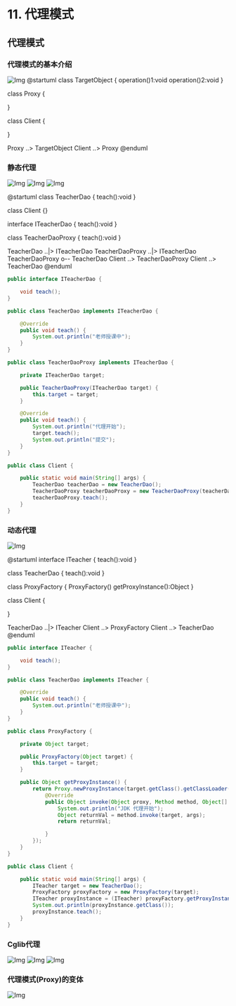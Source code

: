 # 11. 代理模式

## 代理模式

### 代理模式的基本介绍

![Img](https://xingqiu-tuchuang-1256524210.cos.ap-shanghai.myqcloud.com/8919/yank-note-picgo-img-20220730114408.png)
@startuml
class TargetObject {
    operation()1:void
    operation()2:void
}

class Proxy {
    
}

class Client {
    
}

Proxy ..> TargetObject
Client ..> Proxy
@enduml

### 静态代理

![Img](https://xingqiu-tuchuang-1256524210.cos.ap-shanghai.myqcloud.com/8919/yank-note-picgo-img-20220730120055.png)
![Img](https://xingqiu-tuchuang-1256524210.cos.ap-shanghai.myqcloud.com/8919/yank-note-picgo-img-20220730120122.png)
![Img](https://xingqiu-tuchuang-1256524210.cos.ap-shanghai.myqcloud.com/8919/yank-note-picgo-img-20220730120127.png)

@startuml
class TeacherDao {
    teach():void
}

class Client {}

interface ITeacherDao {
    teach():void
}

class TeacherDaoProxy {
    teach():void
}

TeacherDao ..|> ITeacherDao
TeacherDaoProxy ..|> ITeacherDao
TeacherDaoProxy o-- TeacherDao
Client ..> TeacherDaoProxy
Client ..> TeacherDao
@enduml

```java
public interface ITeacherDao {

    void teach();
}

public class TeacherDao implements ITeacherDao {

    @Override
    public void teach() {
        System.out.println("老师授课中");
    }
}

public class TeacherDaoProxy implements ITeacherDao {

    private ITeacherDao target;

    public TeacherDaoProxy(ITeacherDao target) {
        this.target = target;
    }

    @Override
    public void teach() {
        System.out.println("代理开始");
        target.teach();
        System.out.println("提交");
    }
}

public class Client {

    public static void main(String[] args) {
        TeacherDao teacherDao = new TeacherDao();
        TeacherDaoProxy teacherDaoProxy = new TeacherDaoProxy(teacherDao);
        teacherDaoProxy.teach();
    }
}

```

### 动态代理

![Img](https://xingqiu-tuchuang-1256524210.cos.ap-shanghai.myqcloud.com/8919/yank-note-picgo-img-20220730122928.png)

@startuml
interface ITeacher {
    teach():void
}

class TeacherDao {
    teach():void
}

class ProxyFactory {
    ProxyFactory()
    getProxyInstance():Object
}

class Client {

}

TeacherDao ..|> ITeacher
Client ..> ProxyFactory
Client ..> TeacherDao
@enduml

```java
public interface ITeacher {

    void teach();
}

public class TeacherDao implements ITeacher {

    @Override
    public void teach() {
        System.out.println("老师授课中");
    }
}

public class ProxyFactory {

    private Object target;

    public ProxyFactory(Object target) {
        this.target = target;
    }

    public Object getProxyInstance() {
        return Proxy.newProxyInstance(target.getClass().getClassLoader(), target.getClass().getInterfaces(), new InvocationHandler() {
            @Override
            public Object invoke(Object proxy, Method method, Object[] args) throws Throwable {
                System.out.println("JDK 代理开始");
                Object returnVal = method.invoke(target, args);
                return returnVal;

            }
        });
    }
}

public class Client {

    public static void main(String[] args) {
        ITeacher target = new TeacherDao();
        ProxyFactory proxyFactory = new ProxyFactory(target);
        ITeacher proxyInstance = (ITeacher) proxyFactory.getProxyInstance();
        System.out.println(proxyInstance.getClass());
        proxyInstance.teach();
    }
}
```
### Cglib代理

![Img](https://xingqiu-tuchuang-1256524210.cos.ap-shanghai.myqcloud.com/8919/yank-note-picgo-img-20220730132140.png)
![Img](https://xingqiu-tuchuang-1256524210.cos.ap-shanghai.myqcloud.com/8919/yank-note-picgo-img-20220730132500.png)
![Img](https://xingqiu-tuchuang-1256524210.cos.ap-shanghai.myqcloud.com/8919/yank-note-picgo-img-20220730132505.png)

### 代理模式(Proxy)的变体

![Img](https://xingqiu-tuchuang-1256524210.cos.ap-shanghai.myqcloud.com/8919/yank-note-picgo-img-20220730133718.png)
